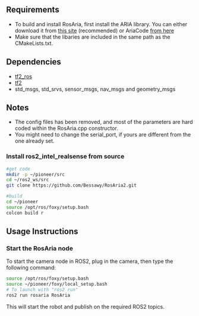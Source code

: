 
Requirements
------------

* To build and install RosAria, first install the ARIA library. You can either download it from [this site](https://web.archive.org/web/20180214114520/http://robots.mobilerobots.com/wiki/Main_Page) (recommended) 
or AriaCode [from here](http://github.com/reedhedges/AriaCoda)
* Make sure that the libaries are included in the same path as the CMakeLists.txt.

Dependencies
------------

  * [tf2_ros](https://github.com/ros2/geometry2/tree/ros2/tf2_ros)
  * [tf2](https://docs.ros.org/en/foxy/Tutorials/tf2.html) 
  * std_msgs, std_srvs, sensor_msgs, nav_msgs and geometry_msgs


Notes
-----------------------------------------
* The config files has been removed, and most of the parameters are hard coded within the RosAria.cpp constructor. 
* You might need to change the serial_port, if yours are different from the one already set.


### Install ros2_intel_realsense from source
```bash
#get code
mkdir -p ~/pioneer/src
cd ~/ros2_ws/src
git clone https://github.com/Bessawy/RosAria2.git

#build
cd ~/pioneer
source /opt/ros/foxy/setup.bash
colcon build r
```

## Usage Instructions

### Start the RosAria node
To start the camera node in ROS2, plug in the camera, then type the following command:

```bash
source /opt/ros/foxy/setup.bash
source ~/pioneer/foxy/local_setup.bash
# To launch with "ros2 run"
ros2 run rosaria RosAria
```

This will start the robot and publish on the required ROS2 topics.

